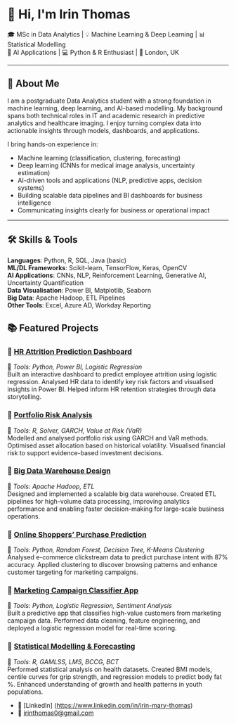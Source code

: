 # 👋 Hi, I'm Irin Thomas

🎓 MSc in Data Analytics | 💡 Machine Learning & Deep Learning | 📊 Statistical Modelling  
🧠 AI Applications | 💻 Python & R Enthusiast | 📍 London, UK  

---

## 🧠 About Me

I am a postgraduate Data Analytics student with a strong foundation in machine learning, deep learning, and AI-based modelling. My background spans both technical roles in IT and academic research in predictive analytics and healthcare imaging. I enjoy turning complex data into actionable insights through models, dashboards, and applications.

I bring hands-on experience in:
- Machine learning (classification, clustering, forecasting)  
- Deep learning (CNNs for medical image analysis, uncertainty estimation)  
- AI-driven tools and applications (NLP, predictive apps, decision systems)  
- Building scalable data pipelines and BI dashboards for business intelligence  
- Communicating insights clearly for business or operational impact  

---

## 🛠️ Skills & Tools

**Languages**: Python, R, SQL, Java (basic)  
**ML/DL Frameworks**: Scikit-learn, TensorFlow, Keras, OpenCV  
**AI Applications**: CNNs, NLP, Reinforcement Learning, Generative AI, Uncertainty Quantification  
**Data Visualisation**: Power BI, Matplotlib, Seaborn  
**Big Data**: Apache Hadoop, ETL Pipelines  
**Other Tools**: Excel, Azure AD, Workday Reporting

## 📚 Featured Projects

### 📌 [HR Attrition Prediction Dashboard](https://github.com/Irin-Thomas/HR-Attrition-Prediction-Dashboard/tree/main)
🔧 *Tools: Python, Power BI, Logistic Regression*  
Built an interactive dashboard to predict employee attrition using logistic regression. Analysed HR data to identify key risk factors and visualised insights in Power BI. Helped inform HR retention strategies through data storytelling.

### 📌 [Portfolio Risk Analysis](https://github.com/irinthomas/portfolio-risk-analysis)
🔧 *Tools: R, Solver, GARCH, Value at Risk (VaR)*  
Modelled and analysed portfolio risk using GARCH and VaR methods. Optimised asset allocation based on historical volatility. Visualised financial risk to support evidence-based investment decisions.

### 📌 [Big Data Warehouse Design](https://github.com/irinthomas/big-data-warehouse)
🔧 *Tools: Apache Hadoop, ETL*  
Designed and implemented a scalable big data warehouse. Created ETL pipelines for high-volume data processing, improving analytics performance and enabling faster decision-making for large-scale business operations.

### 📌 [Online Shoppers’ Purchase Prediction](https://github.com/irinthomas/ecommerce-purchase-prediction)
🔧 *Tools: Python, Random Forest, Decision Tree, K-Means Clustering*  
Analysed e-commerce clickstream data to predict purchase intent with 87% accuracy. Applied clustering to discover browsing patterns and enhance customer targeting for marketing campaigns.

### 📌 [Marketing Campaign Classifier App](https://github.com/irinthomas/marketing-campaign-predictor)
🔧 *Tools: Python, Logistic Regression, Sentiment Analysis*  
Built a predictive app that classifies high-value customers from marketing campaign data. Performed data cleaning, feature engineering, and deployed a logistic regression model for real-time scoring.

### 📌 [Statistical Modelling & Forecasting](https://github.com/irinthomas/statistical-health-modelling)
🔧 *Tools: R, GAMLSS, LMS, BCCG, BCT*  
Performed statistical analysis on health datasets. Created BMI models, centile curves for grip strength, and regression models to predict body fat %. Enhanced understanding of growth and health patterns in youth populations.


- 🔗 [LinkedIn] (https://www.linkedin.com/in/irin-mary-thomas)
- 📧 irinthomas0@gmail.com
